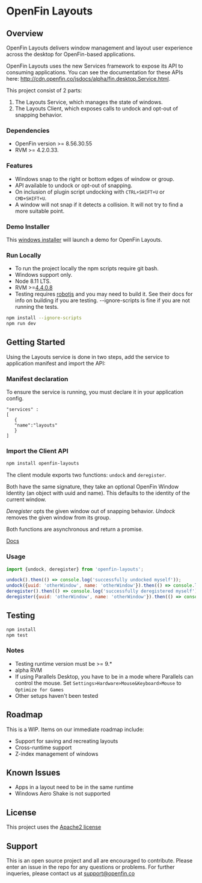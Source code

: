 # OpenFin Layouts


## Overview
OpenFin Layouts delivers window management and layout user experience across the desktop for OpenFin-based applications.

OpenFin Layouts uses the new Services framework to expose its API to consuming applications.  You can see the documentation for these APIs here:  http://cdn.openfin.co/jsdocs/alpha/fin.desktop.Service.html.

This project consist of 2 parts:
1. The Layouts Service, which manages the state of windows.
2. The Layouts Client, which exposes calls to undock and opt-out of snapping behavior.

### Dependencies
- OpenFin version >= 8.56.30.55
- RVM >= 4.2.0.33.

### Features
- Windows snap to the right or bottom edges of window or group.
- API available to undock or opt-out of snapping.
- On inclusion of plugin script undocking with `CTRL+SHIFT+U` or `CMD+SHIFT+U`.
- A window will not snap if it detects a collision. It will not try to find a more suitable point.

### Demo Installer
This [windows installer](https://install.openfin.co/download/?config=https%3A%2F%2Fcdn.openfin.co%2Fdemos%2Flayouts%2Fapp.json&fileName=layouts-demo) will launch a demo for OpenFin Layouts.

### Run Locally
- To run the project locally the npm scripts require git bash.
- Windows support only. 
- Node 8.11 LTS.
- RVM >=[4.4.0.8](https://cdn.openfin.co/release/rvm/4.4.0.8)
- Testing requires [robotjs](http://robotjs.io/docs/) and you may need to build it. See their docs for info on building if you are testing. --ignore-scripts is fine if you are not running the tests.
```bash
npm install --ignore-scripts
npm run dev
```
## Getting Started

Using the Layouts service is done in two steps, add the service to application manifest and import the API:

### Manifest declaration

To ensure the service is running, you must declare it in your application config.

```
"services" :
[
   {
   "name":"layouts"
   }
]
```
### Import the Client API

```bash
npm install openfin-layouts
```

The client module exports two functions: `undock` and `deregister`.

Both have the same signature, they take an optional OpenFin Window Identity (an object with uuid and name). This defaults to the identity of the current window.

*Deregister* opts the given window out of snapping behavior. *Undock* removes the given window from its group.

Both functions are asynchronous and return a promise.

[Docs](docs.md)


### Usage
```javascript
import {undock, deregister} from 'openfin-layouts';

undock().then(() => console.log('successfully undocked myself'));
undock({uuid: 'otherWindow', name: 'otherWindow'}).then(() => console.log('successfully undocked otherWindow'));
deregister().then(() => console.log('successfully deregistered myself'));
deregister({uuid: 'otherWindow', name: 'otherWindow'}).then(() => console.log('successfully deregistered otherWindow'));
```
## Testing

```bash
npm install
npm test
```

### Notes
- Testing runtime version must be >= 9.*
- alpha RVM
- If using Parallels Desktop, you have to be in a mode where Parallels can control the mouse. Set `Settings>Hardware>Mouse&Keyboard>Mouse` to `Optimize for Games`
- Other setups haven't been tested

## Roadmap
This is a WIP. Items on our immediate roadmap include:
- Support for saving and recreating layouts
- Cross-runtime support
- Z-index management of windows

## Known Issues
- Apps in a layout need to be in the same runtime
- Windows Aero Shake is not supported

## License
This project uses the [Apache2 license](https://www.apache.org/licenses/LICENSE-2.0)

## Support
This is an open source project and all are encouraged to contribute.
Please enter an issue in the repo for any questions or problems. For further inqueries, please contact us at support@openfin.co
